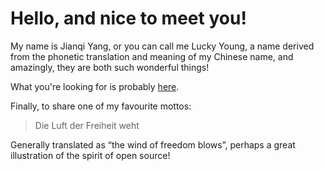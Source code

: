 # Hello, and nice to meet you!
My name is Jianqi Yang, or you can call me Lucky Young, a name derived
from the phonetic translation and meaning of my Chinese name,
and amazingly, they are both such wonderful things!

What you're looking for is probably [here](https://github.com/thinkswhat/Publication).

Finally, to share one of my favourite mottos:
> Die Luft der Freiheit weht

Generally translated as “the wind of freedom blows”, perhaps a great illustration of the spirit of open source!


<!--
**thinkswhat/thinkswhat** is a ✨ _special_ ✨ repository because its `README.md` (this file) appears on your GitHub profile.

Here are some ideas to get you started:

- 🔭 I’m currently working on ...
- 🌱 I’m currently learning ...
- 👯 I’m looking to collaborate on ...
- 🤔 I’m looking for help with ...
- 💬 Ask me about ...
- 📫 How to reach me: ...
- 😄 Pronouns: ...
- ⚡ Fun fact: ...
-->
